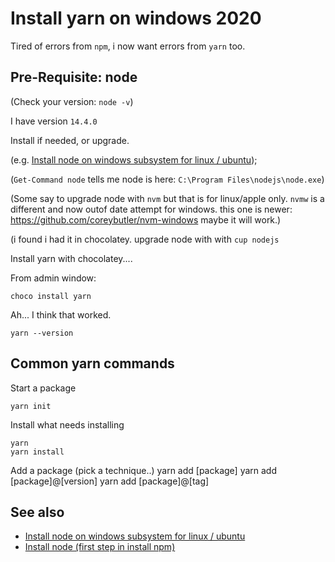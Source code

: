 # Install yarn on windows 2020

Tired of errors from `npm`, i now want errors from `yarn` too.

## Pre-Requisite: node

(Check your version: `node -v`)

I have version `14.4.0`

Install if needed, or upgrade. 

(e.g. [Install node on windows subsystem for linux / ubuntu](../node/install_node_on_ubuntu_wsl.md));

(`Get-Command node` tells me node is here: `C:\Program Files\nodejs\node.exe`)

(Some say to upgrade node with `nvm` but that is for linux/apple only. `nvmw` is a different and now outof date attempt for windows. this one is newer: <https://github.com/coreybutler/nvm-windows> maybe it will work.)

(i found i had it in chocolatey. upgrade node with with `cup nodejs`

Install yarn with chocolatey....

From admin window:

	choco install yarn


Ah... I think that worked.


	yarn --version


## Common yarn commands


Start a package
	
	yarn init


Install what needs installing

	yarn 
	yarn install
	
	
Add a package (pick a technique..)
	yarn add [package]
	yarn add [package]@[version]
	yarn add [package]@[tag]

## See also

- [Install node on windows subsystem for linux / ubuntu](../node/install_node_on_ubuntu_wsl.md)
- [Install node (first step in install npm)](../npm/install_npm.md)